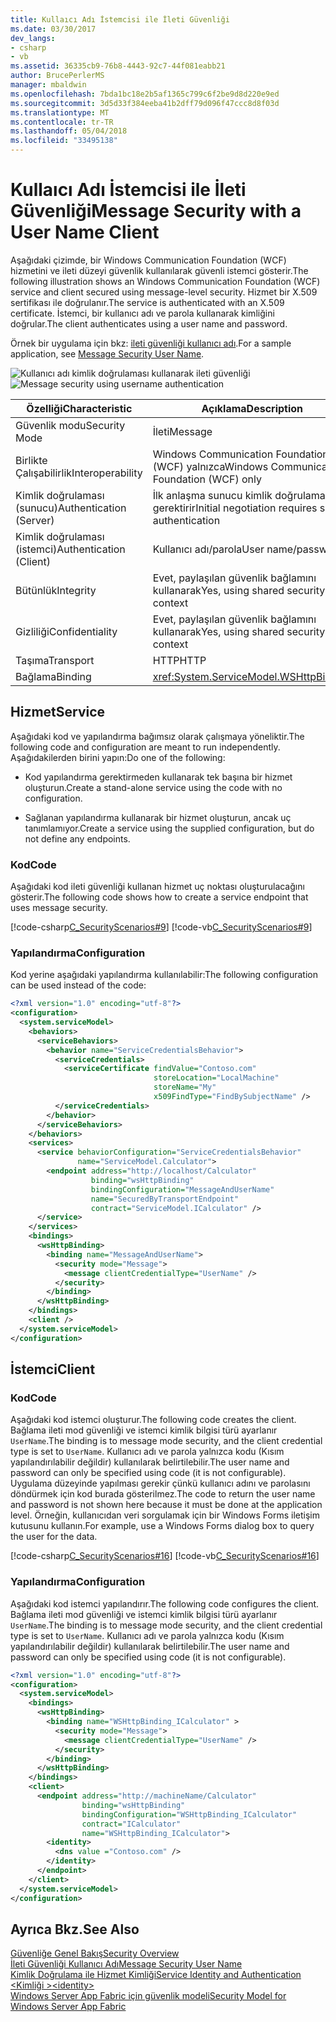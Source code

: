```yaml
---
title: Kullaıcı Adı İstemcisi ile İleti Güvenliği
ms.date: 03/30/2017
dev_langs:
- csharp
- vb
ms.assetid: 36335cb9-76b8-4443-92c7-44f081eabb21
author: BrucePerlerMS
manager: mbaldwin
ms.openlocfilehash: 7bda1bc18e2b5af1365c799c6f2be9d8d220e9ed
ms.sourcegitcommit: 3d5d33f384eeba41b2dff79d096f47ccc8d8f03d
ms.translationtype: MT
ms.contentlocale: tr-TR
ms.lasthandoff: 05/04/2018
ms.locfileid: "33495138"
---
```

# <a name="message-security-with-a-user-name-client"></a><span data-ttu-id="f5128-102">Kullaıcı Adı İstemcisi ile İleti Güvenliği</span><span class="sxs-lookup"><span data-stu-id="f5128-102">Message Security with a User Name Client</span></span>
<span data-ttu-id="f5128-103">Aşağıdaki çizimde, bir Windows Communication Foundation (WCF) hizmetini ve ileti düzeyi güvenlik kullanılarak güvenli istemci gösterir.</span><span class="sxs-lookup"><span data-stu-id="f5128-103">The following illustration shows an Windows Communication Foundation (WCF) service and client secured using message-level security.</span></span> <span data-ttu-id="f5128-104">Hizmet bir X.509 sertifikası ile doğrulanır.</span><span class="sxs-lookup"><span data-stu-id="f5128-104">The service is authenticated with an X.509 certificate.</span></span> <span data-ttu-id="f5128-105">İstemci, bir kullanıcı adı ve parola kullanarak kimliğini doğrular.</span><span class="sxs-lookup"><span data-stu-id="f5128-105">The client authenticates using a user name and password.</span></span>  
  
 <span data-ttu-id="f5128-106">Örnek bir uygulama için bkz: [ileti güvenliği kullanıcı adı](../../../../docs/framework/wcf/samples/message-security-user-name.md).</span><span class="sxs-lookup"><span data-stu-id="f5128-106">For a sample application, see [Message Security User Name](../../../../docs/framework/wcf/samples/message-security-user-name.md).</span></span>  
  
 <span data-ttu-id="f5128-107">![Kullanıcı adı kimlik doğrulaması kullanarak ileti güvenliği](../../../../docs/framework/wcf/feature-details/media/1fb10a61-7e1d-42f5-b1af-195bfee5b3c6.gif "1fb10a61-7e1d-42f5-b1af-195bfee5b3c6")</span><span class="sxs-lookup"><span data-stu-id="f5128-107">![Message security using username authentication](../../../../docs/framework/wcf/feature-details/media/1fb10a61-7e1d-42f5-b1af-195bfee5b3c6.gif "1fb10a61-7e1d-42f5-b1af-195bfee5b3c6")</span></span>  
  
|<span data-ttu-id="f5128-108">Özelliği</span><span class="sxs-lookup"><span data-stu-id="f5128-108">Characteristic</span></span>|<span data-ttu-id="f5128-109">Açıklama</span><span class="sxs-lookup"><span data-stu-id="f5128-109">Description</span></span>|  
|--------------------|-----------------|  
|<span data-ttu-id="f5128-110">Güvenlik modu</span><span class="sxs-lookup"><span data-stu-id="f5128-110">Security Mode</span></span>|<span data-ttu-id="f5128-111">İleti</span><span class="sxs-lookup"><span data-stu-id="f5128-111">Message</span></span>|  
|<span data-ttu-id="f5128-112">Birlikte Çalışabilirlik</span><span class="sxs-lookup"><span data-stu-id="f5128-112">Interoperability</span></span>|<span data-ttu-id="f5128-113">Windows Communication Foundation (WCF) yalnızca</span><span class="sxs-lookup"><span data-stu-id="f5128-113">Windows Communication Foundation (WCF) only</span></span>|  
|<span data-ttu-id="f5128-114">Kimlik doğrulaması (sunucu)</span><span class="sxs-lookup"><span data-stu-id="f5128-114">Authentication (Server)</span></span>|<span data-ttu-id="f5128-115">İlk anlaşma sunucu kimlik doğrulaması gerektirir</span><span class="sxs-lookup"><span data-stu-id="f5128-115">Initial negotiation requires server authentication</span></span>|  
|<span data-ttu-id="f5128-116">Kimlik doğrulaması (istemci)</span><span class="sxs-lookup"><span data-stu-id="f5128-116">Authentication (Client)</span></span>|<span data-ttu-id="f5128-117">Kullanıcı adı/parola</span><span class="sxs-lookup"><span data-stu-id="f5128-117">User name/password</span></span>|  
|<span data-ttu-id="f5128-118">Bütünlük</span><span class="sxs-lookup"><span data-stu-id="f5128-118">Integrity</span></span>|<span data-ttu-id="f5128-119">Evet, paylaşılan güvenlik bağlamını kullanarak</span><span class="sxs-lookup"><span data-stu-id="f5128-119">Yes, using shared security context</span></span>|  
|<span data-ttu-id="f5128-120">Gizliliği</span><span class="sxs-lookup"><span data-stu-id="f5128-120">Confidentiality</span></span>|<span data-ttu-id="f5128-121">Evet, paylaşılan güvenlik bağlamını kullanarak</span><span class="sxs-lookup"><span data-stu-id="f5128-121">Yes, using shared security context</span></span>|  
|<span data-ttu-id="f5128-122">Taşıma</span><span class="sxs-lookup"><span data-stu-id="f5128-122">Transport</span></span>|<span data-ttu-id="f5128-123">HTTP</span><span class="sxs-lookup"><span data-stu-id="f5128-123">HTTP</span></span>|  
|<span data-ttu-id="f5128-124">Bağlama</span><span class="sxs-lookup"><span data-stu-id="f5128-124">Binding</span></span>|<xref:System.ServiceModel.WSHttpBinding>|  
  
## <a name="service"></a><span data-ttu-id="f5128-125">Hizmet</span><span class="sxs-lookup"><span data-stu-id="f5128-125">Service</span></span>  
 <span data-ttu-id="f5128-126">Aşağıdaki kod ve yapılandırma bağımsız olarak çalışmaya yöneliktir.</span><span class="sxs-lookup"><span data-stu-id="f5128-126">The following code and configuration are meant to run independently.</span></span> <span data-ttu-id="f5128-127">Aşağıdakilerden birini yapın:</span><span class="sxs-lookup"><span data-stu-id="f5128-127">Do one of the following:</span></span>  
  
-   <span data-ttu-id="f5128-128">Kod yapılandırma gerektirmeden kullanarak tek başına bir hizmet oluşturun.</span><span class="sxs-lookup"><span data-stu-id="f5128-128">Create a stand-alone service using the code with no configuration.</span></span>  
  
-   <span data-ttu-id="f5128-129">Sağlanan yapılandırma kullanarak bir hizmet oluşturun, ancak uç tanımlamıyor.</span><span class="sxs-lookup"><span data-stu-id="f5128-129">Create a service using the supplied configuration, but do not define any endpoints.</span></span>  
  
### <a name="code"></a><span data-ttu-id="f5128-130">Kod</span><span class="sxs-lookup"><span data-stu-id="f5128-130">Code</span></span>  
 <span data-ttu-id="f5128-131">Aşağıdaki kod ileti güvenliği kullanan hizmet uç noktası oluşturulacağını gösterir.</span><span class="sxs-lookup"><span data-stu-id="f5128-131">The following code shows how to create a service endpoint that uses message security.</span></span>  
  
 [!code-csharp[C_SecurityScenarios#9](../../../../samples/snippets/csharp/VS_Snippets_CFX/c_securityscenarios/cs/source.cs#9)]
 [!code-vb[C_SecurityScenarios#9](../../../../samples/snippets/visualbasic/VS_Snippets_CFX/c_securityscenarios/vb/source.vb#9)]  
  
### <a name="configuration"></a><span data-ttu-id="f5128-132">Yapılandırma</span><span class="sxs-lookup"><span data-stu-id="f5128-132">Configuration</span></span>  
 <span data-ttu-id="f5128-133">Kod yerine aşağıdaki yapılandırma kullanılabilir:</span><span class="sxs-lookup"><span data-stu-id="f5128-133">The following configuration can be used instead of the code:</span></span>  
  
```xml  
<?xml version="1.0" encoding="utf-8"?>  
<configuration>  
  <system.serviceModel>  
    <behaviors>  
      <serviceBehaviors>  
        <behavior name="ServiceCredentialsBehavior">  
          <serviceCredentials>  
            <serviceCertificate findValue="Contoso.com"   
                                storeLocation="LocalMachine"  
                                storeName="My"     
                                x509FindType="FindBySubjectName" />  
          </serviceCredentials>  
        </behavior>  
      </serviceBehaviors>  
    </behaviors>  
    <services>  
      <service behaviorConfiguration="ServiceCredentialsBehavior"  
               name="ServiceModel.Calculator">  
        <endpoint address="http://localhost/Calculator"  
                  binding="wsHttpBinding"  
                  bindingConfiguration="MessageAndUserName"  
                  name="SecuredByTransportEndpoint"  
                  contract="ServiceModel.ICalculator" />  
      </service>  
    </services>  
    <bindings>  
      <wsHttpBinding>  
        <binding name="MessageAndUserName">  
          <security mode="Message">              
            <message clientCredentialType="UserName" />  
          </security>  
        </binding>  
      </wsHttpBinding>  
    </bindings>  
    <client />  
  </system.serviceModel>  
</configuration>  
```  
  
## <a name="client"></a><span data-ttu-id="f5128-134">İstemci</span><span class="sxs-lookup"><span data-stu-id="f5128-134">Client</span></span>  
  
### <a name="code"></a><span data-ttu-id="f5128-135">Kod</span><span class="sxs-lookup"><span data-stu-id="f5128-135">Code</span></span>  
 <span data-ttu-id="f5128-136">Aşağıdaki kod istemci oluşturur.</span><span class="sxs-lookup"><span data-stu-id="f5128-136">The following code creates the client.</span></span> <span data-ttu-id="f5128-137">Bağlama ileti mod güvenliği ve istemci kimlik bilgisi türü ayarlanır `UserName`.</span><span class="sxs-lookup"><span data-stu-id="f5128-137">The binding is to message mode security, and the client credential type is set to `UserName`.</span></span> <span data-ttu-id="f5128-138">Kullanıcı adı ve parola yalnızca kodu (Kısım yapılandırılabilir değildir) kullanılarak belirtilebilir.</span><span class="sxs-lookup"><span data-stu-id="f5128-138">The user name and password can only be specified using code (it is not configurable).</span></span> <span data-ttu-id="f5128-139">Uygulama düzeyinde yapılması gerekir çünkü kullanıcı adını ve parolasını döndürmek için kod burada gösterilmez.</span><span class="sxs-lookup"><span data-stu-id="f5128-139">The code to return the user name and password is not shown here because it must be done at the application level.</span></span> <span data-ttu-id="f5128-140">Örneğin, kullanıcıdan veri sorgulamak için bir Windows Forms iletişim kutusunu kullanın.</span><span class="sxs-lookup"><span data-stu-id="f5128-140">For example, use a Windows Forms dialog box to query the user for the data.</span></span>  
  
 [!code-csharp[C_SecurityScenarios#16](../../../../samples/snippets/csharp/VS_Snippets_CFX/c_securityscenarios/cs/source.cs#16)]
 [!code-vb[C_SecurityScenarios#16](../../../../samples/snippets/visualbasic/VS_Snippets_CFX/c_securityscenarios/vb/source.vb#16)]  
  
### <a name="configuration"></a><span data-ttu-id="f5128-141">Yapılandırma</span><span class="sxs-lookup"><span data-stu-id="f5128-141">Configuration</span></span>  
 <span data-ttu-id="f5128-142">Aşağıdaki kod istemci yapılandırır.</span><span class="sxs-lookup"><span data-stu-id="f5128-142">The following code configures the client.</span></span> <span data-ttu-id="f5128-143">Bağlama ileti mod güvenliği ve istemci kimlik bilgisi türü ayarlanır `UserName`.</span><span class="sxs-lookup"><span data-stu-id="f5128-143">The binding is to message mode security, and the client credential type is set to `UserName`.</span></span> <span data-ttu-id="f5128-144">Kullanıcı adı ve parola yalnızca kodu (Kısım yapılandırılabilir değildir) kullanılarak belirtilebilir.</span><span class="sxs-lookup"><span data-stu-id="f5128-144">The user name and password can only be specified using code (it is not configurable).</span></span>  
  
```xml  
<?xml version="1.0" encoding="utf-8"?>  
<configuration>  
  <system.serviceModel>  
    <bindings>  
      <wsHttpBinding>  
        <binding name="WSHttpBinding_ICalculator" >  
          <security mode="Message">  
            <message clientCredentialType="UserName" />  
          </security>  
        </binding>  
      </wsHttpBinding>  
    </bindings>  
    <client>  
      <endpoint address="http://machineName/Calculator"   
                binding="wsHttpBinding"  
                bindingConfiguration="WSHttpBinding_ICalculator"   
                contract="ICalculator"  
                name="WSHttpBinding_ICalculator">  
        <identity>  
          <dns value ="Contoso.com" />  
        </identity>  
      </endpoint>  
    </client>  
  </system.serviceModel>  
</configuration>  
```  
  
## <a name="see-also"></a><span data-ttu-id="f5128-145">Ayrıca Bkz.</span><span class="sxs-lookup"><span data-stu-id="f5128-145">See Also</span></span>  
 [<span data-ttu-id="f5128-146">Güvenliğe Genel Bakış</span><span class="sxs-lookup"><span data-stu-id="f5128-146">Security Overview</span></span>](../../../../docs/framework/wcf/feature-details/security-overview.md)  
 [<span data-ttu-id="f5128-147">İleti Güvenliği Kullanıcı Adı</span><span class="sxs-lookup"><span data-stu-id="f5128-147">Message Security User Name</span></span>](../../../../docs/framework/wcf/samples/message-security-user-name.md)  
 [<span data-ttu-id="f5128-148">Kimlik Doğrulama ile Hizmet Kimliği</span><span class="sxs-lookup"><span data-stu-id="f5128-148">Service Identity and Authentication</span></span>](../../../../docs/framework/wcf/feature-details/service-identity-and-authentication.md)  
 [<span data-ttu-id="f5128-149">\<Kimliği ></span><span class="sxs-lookup"><span data-stu-id="f5128-149">\<identity></span></span>](../../../../docs/framework/configure-apps/file-schema/wcf/identity.md)  
 [<span data-ttu-id="f5128-150">Windows Server App Fabric için güvenlik modeli</span><span class="sxs-lookup"><span data-stu-id="f5128-150">Security Model for Windows Server App Fabric</span></span>](http://go.microsoft.com/fwlink/?LinkID=201279&clcid=0x409)
